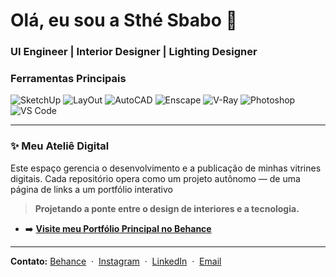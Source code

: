 # Olá, eu sou a Sthé Sbabo 👋
### UI Engineer | Interior Designer | Lighting Designer 

### Ferramentas Principais
<p>
  <img src="https://img.shields.io/badge/SketchUp-005F9E?style=for-the-badge&logo=sketchup&logoColor=white" alt="SketchUp" />
  <img src="https://img.shields.io/badge/LayOut-005F9E?style=for-the-badge&logoColor=white" alt="LayOut" />
  <img src="https://img.shields.io/badge/AutoCAD-E60000?style=for-the-badge&logo=autocad&logoColor=white" alt="AutoCAD" />
  
  <img src="https://img.shields.io/badge/Enscape-9F3780?style=for-the-badge&logo=enscape&logoColor=white" alt="Enscape" />
  <img src="https://img.shields.io/badge/V--Ray-888888?style=for-the-badge&logo=v-ray&logoColor=white" alt="V-Ray" />
  
  <img src="https://img.shields.io/badge/Adobe%20Photoshop-31A8FF?style=for-the-badge&logo=Adobe%20Photoshop&logoColor=white" alt="Photoshop" />
  <img src="https://img.shields.io/badge/VS%20Code-007ACC?style=for-the-badge&logo=visualstudiocode&logoColor=white" alt="VS Code" />
</p>

---

### ✨ Meu Ateliê Digital

Este espaço gerencia o desenvolvimento e a publicação de minhas vitrines digitais. Cada repositório opera como um projeto autônomo — de uma página de links a um portfólio interativo

> **Projetando a ponte entre o design de interiores e a tecnologia.**

* ➡️ **[Visite meu Portfólio Principal no Behance](https://behance.net/stheinteriores)**

---

**Contato:**
[Behance](https://behance.net/stheinteriores) &nbsp;&middot;&nbsp;
[Instagram](https://instagram.com/stheinteriores/) &nbsp;&middot;&nbsp;
[LinkedIn](https://linkedin.com/in/sthefanysbabo/) &nbsp;&middot;&nbsp;
[Email](sthedinteriores@gmail.com)
